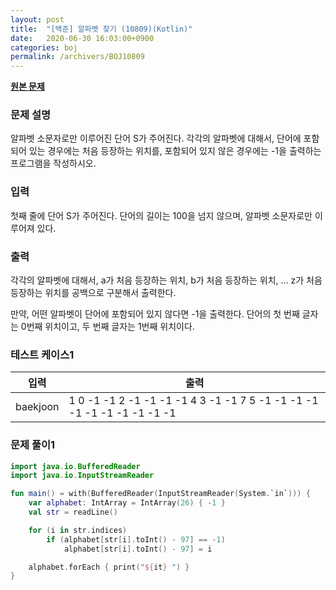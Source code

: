 ```yaml
---
layout: post
title:  "[백준] 알파벳 찾기 (10809)(Kotlin)"
date:   2020-06-30 16:03:00+0900
categories: boj
permalink: /archivers/BOJ10809
---
```


**[원본 문제](https://www.acmicpc.net/problem/10809)**

### 문제 설명

알파벳 소문자로만 이루어진 단어 S가 주어진다. 각각의 알파벳에 대해서, 단어에 포함되어 있는 경우에는 처음 등장하는 위치를, 포함되어 있지 않은 경우에는 -1을 출력하는 프로그램을 작성하시오.

### 입력

첫째 줄에 단어 S가 주어진다. 단어의 길이는 100을 넘지 않으며, 알파벳 소문자로만 이루어져 있다.

### 출력

각각의 알파벳에 대해서, a가 처음 등장하는 위치, b가 처음 등장하는 위치, ... z가 처음 등장하는 위치를 공백으로 구분해서 출력한다.

만약, 어떤 알파벳이 단어에 포함되어 있지 않다면 -1을 출력한다. 단어의 첫 번째 글자는 0번째 위치이고, 두 번째 글자는 1번째 위치이다.


### 테스트 케이스1

|입력|출력|
|-----|-----|
|baekjoon|1 0 -1 -1 2 -1 -1 -1 -1 4 3 -1 -1 7 5 -1 -1 -1 -1 -1 -1 -1 -1 -1 -1 -1|

### 문제 풀이1

```kotlin
import java.io.BufferedReader
import java.io.InputStreamReader

fun main() = with(BufferedReader(InputStreamReader(System.`in`))) {
    var alphabet: IntArray = IntArray(26) { -1 }
    val str = readLine()

    for (i in str.indices)
        if (alphabet[str[i].toInt() - 97] == -1)
            alphabet[str[i].toInt() - 97] = i

    alphabet.forEach { print("${it} ") }
}
```
